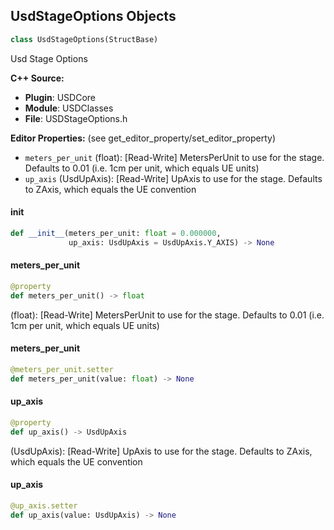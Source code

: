 ## UsdStageOptions Objects

```python
class UsdStageOptions(StructBase)
```

Usd Stage Options

**C++ Source:**

- **Plugin**: USDCore
- **Module**: USDClasses
- **File**: USDStageOptions.h

**Editor Properties:** (see get_editor_property/set_editor_property)

- ``meters_per_unit`` (float):  [Read-Write] MetersPerUnit to use for the stage. Defaults to 0.01 (i.e. 1cm per unit, which equals UE units)
- ``up_axis`` (UsdUpAxis):  [Read-Write] UpAxis to use for the stage. Defaults to ZAxis, which equals the UE convention

<a id="unreal.UsdStageOptions.__init__"></a>

#### __init__

```python
def __init__(meters_per_unit: float = 0.000000,
             up_axis: UsdUpAxis = UsdUpAxis.Y_AXIS) -> None
```

<a id="unreal.UsdStageOptions.meters_per_unit"></a>

#### meters_per_unit

```python
@property
def meters_per_unit() -> float
```

(float):  [Read-Write] MetersPerUnit to use for the stage. Defaults to 0.01 (i.e. 1cm per unit, which equals UE units)

<a id="unreal.UsdStageOptions.meters_per_unit"></a>

#### meters_per_unit

```python
@meters_per_unit.setter
def meters_per_unit(value: float) -> None
```

<a id="unreal.UsdStageOptions.up_axis"></a>

#### up_axis

```python
@property
def up_axis() -> UsdUpAxis
```

(UsdUpAxis):  [Read-Write] UpAxis to use for the stage. Defaults to ZAxis, which equals the UE convention

<a id="unreal.UsdStageOptions.up_axis"></a>

#### up_axis

```python
@up_axis.setter
def up_axis(value: UsdUpAxis) -> None
```

<a id="unreal.UsdUnrealAssetInfo"></a>